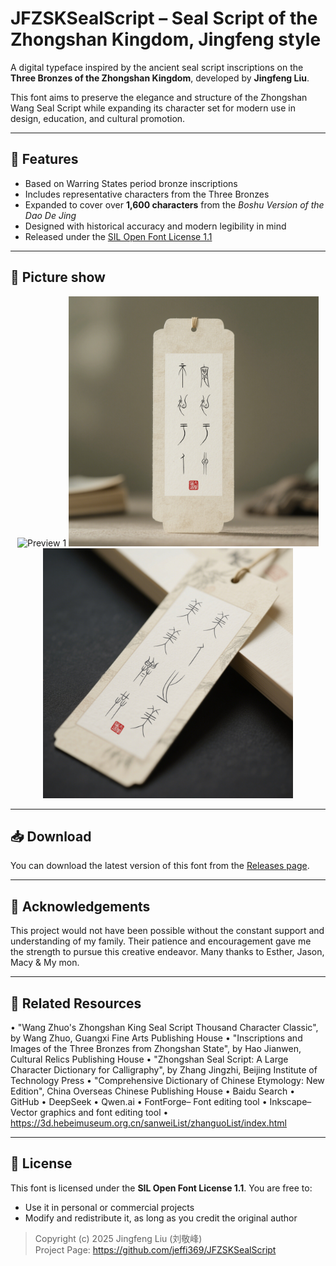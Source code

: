 # JFZSKSealScript – Seal Script of the Zhongshan Kingdom, Jingfeng style

A digital typeface inspired by the ancient seal script inscriptions on the **Three Bronzes of the Zhongshan Kingdom**, developed by **Jingfeng Liu**.

This font aims to preserve the elegance and structure of the Zhongshan Wang Seal Script while expanding its character set for modern use in design, education, and cultural promotion.

---

## 🎨 Features

- Based on Warring States period bronze inscriptions
- Includes representative characters from the Three Bronzes
- Expanded to cover over **1,600 characters** from the *Boshu Version of the Dao De Jing*
- Designed with historical accuracy and modern legibility in mind
- Released under the [SIL Open Font License 1.1](LICENSE)

---

## 🎨 Picture show
 <div align="center">
  <img src="images/充实之谓美.png" width="400" alt="Preview 1"/>
  <img src="images/宁溺于渊不溺于人.png" width="400" alt="Preview 2"/>
  <img src="images/美人之美.png" width="400" alt="Preview 2"/>
</div>

---

## 📥 Download

You can download the latest version of this font from the [Releases page](https://github.com/jeffi369/JFZSKSealScript/ ).

---

## 💖 Acknowledgements

This project would not have been possible without the constant support and understanding of my family. Their patience and encouragement gave me the strength to pursue this creative endeavor. Many thanks to Esther, Jason, Macy & My mon.

---

## 🔗 Related Resources
• "Wang Zhuo's Zhongshan King Seal Script Thousand Character Classic", by Wang Zhuo, Guangxi Fine Arts Publishing House
• "Inscriptions and Images of the Three Bronzes from Zhongshan State", by Hao Jianwen, Cultural Relics Publishing House
• "Zhongshan Seal Script: A Large Character Dictionary for Calligraphy", by Zhang Jingzhi, Beijing Institute of Technology Press
• "Comprehensive Dictionary of Chinese Etymology: New Edition", China Overseas Chinese Publishing House
• Baidu Search
• GitHub
• DeepSeek
• Qwen.ai
• FontForge– Font editing tool
• Inkscape– Vector graphics and font editing tool
• https://3d.hebeimuseum.org.cn/sanweiList/zhanguoList/index.html

---

## 💬 License

This font is licensed under the **SIL Open Font License 1.1**. You are free to:
- Use it in personal or commercial projects
- Modify and redistribute it, as long as you credit the original author

> Copyright (c) 2025 Jingfeng Liu (刘敬峰)  
> Project Page: https://github.com/jeffi369/JFZSKSealScript
